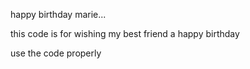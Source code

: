 happy birthday marie...


this code is for wishing my best friend a happy birthday 



use the code properly

